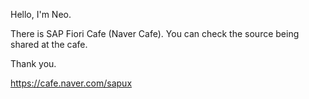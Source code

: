 Hello, I'm Neo.

There is SAP Fiori Cafe (Naver Cafe). You can check the source being shared at the cafe.

Thank you.


https://cafe.naver.com/sapux
